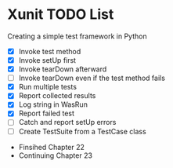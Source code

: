 # Xunit TODO List

Creating a simple test framework in Python

- [X] Invoke test method
- [X] Invoke setUp first
- [X] Invoke tearDown afterward
- [ ] Invoke tearDown even if the test method fails
- [X] Run multiple tests
- [X] Report collected results
- [X] Log string in WasRun
- [X] Report failed test
- [ ] Catch and report setUp errors
- [ ] Create TestSuite from a TestCase class

- Finsihed Chapter 22
- Continuing Chapter 23
